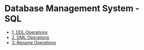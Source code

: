 # Database Management System - SQL

- [1. DDL Operations ](/Fourth_Semester/DBMS/01_DDLOperations.sql)
- [2. DML Operations ](/Fourth_Semester/DBMS/02_DMLOperations.sql)
- [3. Rename Operations ](/Fourth_Semester/DBMS/03_RenameOperations.sql)

